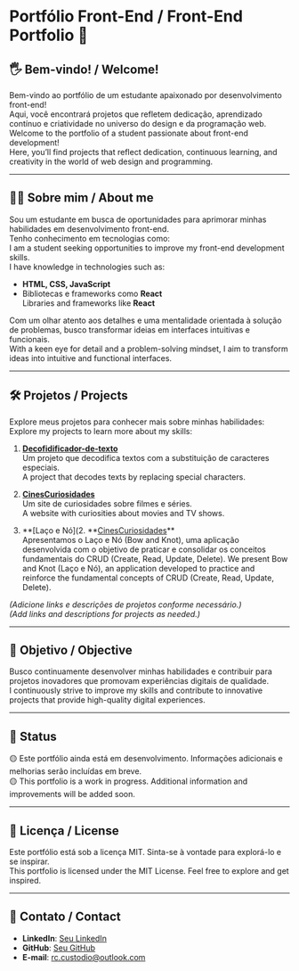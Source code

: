 # **Portfólio Front-End / Front-End Portfolio** 🌟

## 🖐️ **Bem-vindo! / Welcome!**

Bem-vindo ao portfólio de um estudante apaixonado por desenvolvimento front-end!  
Aqui, você encontrará projetos que refletem dedicação, aprendizado contínuo e criatividade no universo do design e da programação web.  
Welcome to the portfolio of a student passionate about front-end development!  
Here, you’ll find projects that reflect dedication, continuous learning, and creativity in the world of web design and programming.

---

## 👨‍💻 **Sobre mim / About me**

Sou um estudante em busca de oportunidades para aprimorar minhas habilidades em desenvolvimento front-end.  
Tenho conhecimento em tecnologias como:  
I am a student seeking opportunities to improve my front-end development skills.  
I have knowledge in technologies such as:

- **HTML, CSS, JavaScript**
- Bibliotecas e frameworks como **React**  
  Libraries and frameworks like **React**

Com um olhar atento aos detalhes e uma mentalidade orientada à solução de problemas, busco transformar ideias em interfaces intuitivas e funcionais.  
With a keen eye for detail and a problem-solving mindset, I aim to transform ideas into intuitive and functional interfaces.

---

## 🛠️ **Projetos / Projects**

Explore meus projetos para conhecer mais sobre minhas habilidades:  
Explore my projects to learn more about my skills:

1. **[Decofidificador-de-texto](https://github.com/richardcustodio/Decofidificador-de-texto)**  
   Um projeto que decodifica textos com a substituição de caracteres especiais.  
   A project that decodes texts by replacing special characters.
2. **[CinesCuriosidades](https://github.com/richardcustodio/CinesCuriosidades)**  
   Um site de curiosidades sobre filmes e séries.  
   A website with curiosities about movies and TV shows.

3. **[Laço e Nó](2. **[CinesCuriosidades](https://github.com/richardcustodio/CinesCuriosidades)\*\*  
   Apresentamos o Laço e Nó (Bow and Knot), uma aplicação desenvolvida com o objetivo de praticar e consolidar os conceitos fundamentais do CRUD (Create, Read, Update, Delete).
   We present Bow and Knot (Laço e Nó), an application developed to practice and reinforce the fundamental concepts of CRUD (Create, Read, Update, Delete).

_(Adicione links e descrições de projetos conforme necessário.)_  
_(Add links and descriptions for projects as needed.)_

---

## 🚀 **Objetivo / Objective**

Busco continuamente desenvolver minhas habilidades e contribuir para projetos inovadores que promovam experiências digitais de qualidade.  
I continuously strive to improve my skills and contribute to innovative projects that provide high-quality digital experiences.

---

## 📜 **Status**

🟡 Este portfólio ainda está em desenvolvimento. Informações adicionais e melhorias serão incluídas em breve.  
🟡 This portfolio is a work in progress. Additional information and improvements will be added soon.

---

## 📜 **Licença / License**

Este portfólio está sob a licença MIT. Sinta-se à vontade para explorá-lo e se inspirar.  
This portfolio is licensed under the MIT License. Feel free to explore and get inspired.

---

## 👤 **Contato / Contact**

- **LinkedIn**: [Seu LinkedIn](https://www.linkedin.com/in/richard-custodio-batista-quadra-279391312/)
- **GitHub**: [Seu GitHub](https://github.com/richardcustodio)
- **E-mail**: rc.custodio@outlook.com
